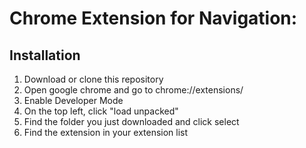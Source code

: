 # Chrome Extension for Navigation:
## Installation
<ol>
  <li>Download or clone this repository</li>
  <li>Open google chrome and go to chrome://extensions/ </li>
  <li>Enable Developer Mode</li>
  <li>On the top left, click "load unpacked"</li>
  <li>Find the folder you just downloaded and click select</li>
  <li>Find the extension in your extension list</li>
</ol>
